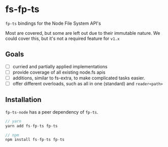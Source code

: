 # fs-fp-ts

`fp-ts` bindings for the Node File System API's

Most are covered, but some are left out due to their immutable nature.
We could cover this, but it's not a required feature for `v1.x`

## Goals

- [ ] curried and partially applied implementations
- [ ] provide coverage of all existing node.fs apis
- [ ] additions, similar to fs-extra, to make complicated tasks easier.
- [ ] offer different overloads, such as all in one (standard) and `reader<path>`

## Installation

`fp-ts-node` has a peer dependency of `fp-ts`.

```ts
// yarn
yarn add fs-fp-ts fp-ts

// npm
npm install fs-fp-ts fp-ts
```
